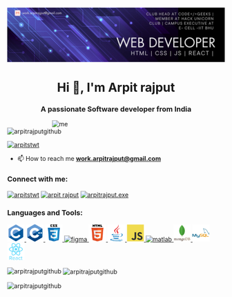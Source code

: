 ![logo](https://github.com/ArpitRajputGithub/ArpitRajputGithub/blob/main/banner.jpeg)
<h1 align="center">Hi 👋, I'm Arpit rajput</h1>
<h3 align="center">A passionate Software developer from India</h3>
<img align="right" alt="me" width="400" src="https://media4.giphy.com/media/v1.Y2lkPTc5MGI3NjExNXV0OXJwNDQzcTFhYzR5dWw4eHI3OHNubmM3eXh2MzU2NjV6cTcxYyZlcD12MV9pbnRlcm5hbF9naWZfYnlfaWQmY3Q9Zw/qgQUggAC3Pfv687qPC/giphy.gif">

<p align="left"> <img src="https://komarev.com/ghpvc/?username=arpitrajputgithub&label=Profile%20views&color=0e75b6&style=flat" alt="arpitrajputgithub" /> </p>

<p align="left"> <a href="https://twitter.com/arpitstwt" target="blank"><img src="https://img.shields.io/twitter/follow/arpitstwt?logo=twitter&style=for-the-badge" alt="arpitstwt" /></a> </p>

- 📫 How to reach me **work.arpitrajput@gmail.com**

<h3 align="left">Connect with me:</h3>
<p align="left">
<a href="https://twitter.com/arpitstwt" target="blank"><img align="center" src="https://raw.githubusercontent.com/rahuldkjain/github-profile-readme-generator/master/src/images/icons/Social/twitter.svg" alt="arpitstwt" height="30" width="40" /></a>
<a href="https://linkedin.com/in/arpit rajput" target="blank"><img align="center" src="https://raw.githubusercontent.com/rahuldkjain/github-profile-readme-generator/master/src/images/icons/Social/linked-in-alt.svg" alt="arpit rajput" height="30" width="40" /></a>
<a href="https://instagram.com/arpitrajput.exe" target="blank"><img align="center" src="https://raw.githubusercontent.com/rahuldkjain/github-profile-readme-generator/master/src/images/icons/Social/instagram.svg" alt="arpitrajput.exe" height="30" width="40" /></a>
</p>

<h3 align="left">Languages and Tools:</h3>
<p align="left"> <a href="https://www.cprogramming.com/" target="_blank" rel="noreferrer"> <img src="https://raw.githubusercontent.com/devicons/devicon/master/icons/c/c-original.svg" alt="c" width="40" height="40"/> </a> <a href="https://www.w3schools.com/cpp/" target="_blank" rel="noreferrer"> <img src="https://raw.githubusercontent.com/devicons/devicon/master/icons/cplusplus/cplusplus-original.svg" alt="cplusplus" width="40" height="40"/> </a> <a href="https://www.w3schools.com/css/" target="_blank" rel="noreferrer"> <img src="https://raw.githubusercontent.com/devicons/devicon/master/icons/css3/css3-original-wordmark.svg" alt="css3" width="40" height="40"/> </a> <a href="https://www.figma.com/" target="_blank" rel="noreferrer"> <img src="https://www.vectorlogo.zone/logos/figma/figma-icon.svg" alt="figma" width="40" height="40"/> </a> <a href="https://www.w3.org/html/" target="_blank" rel="noreferrer"> <img src="https://raw.githubusercontent.com/devicons/devicon/master/icons/html5/html5-original-wordmark.svg" alt="html5" width="40" height="40"/> </a> <a href="https://www.java.com" target="_blank" rel="noreferrer"> <img src="https://raw.githubusercontent.com/devicons/devicon/master/icons/java/java-original.svg" alt="java" width="40" height="40"/> </a> <a href="https://developer.mozilla.org/en-US/docs/Web/JavaScript" target="_blank" rel="noreferrer"> <img src="https://raw.githubusercontent.com/devicons/devicon/master/icons/javascript/javascript-original.svg" alt="javascript" width="40" height="40"/> </a> <a href="https://www.mathworks.com/" target="_blank" rel="noreferrer"> <img src="https://upload.wikimedia.org/wikipedia/commons/2/21/Matlab_Logo.png" alt="matlab" width="40" height="40"/> </a> <a href="https://www.mongodb.com/" target="_blank" rel="noreferrer"> <img src="https://raw.githubusercontent.com/devicons/devicon/master/icons/mongodb/mongodb-original-wordmark.svg" alt="mongodb" width="40" height="40"/> </a> <a href="https://www.mysql.com/" target="_blank" rel="noreferrer"> <img src="https://raw.githubusercontent.com/devicons/devicon/master/icons/mysql/mysql-original-wordmark.svg" alt="mysql" width="40" height="40"/> </a> <a href="https://reactjs.org/" target="_blank" rel="noreferrer"> <img src="https://raw.githubusercontent.com/devicons/devicon/master/icons/react/react-original-wordmark.svg" alt="react" width="40" height="40"/> </a> </p>

<p><img align="left" src="https://github-readme-stats.vercel.app/api/top-langs?username=arpitrajputgithub&show_icons=true&locale=en&layout=compact" alt="arpitrajputgithub" /></p>

<p>&nbsp;<img align="center" src="https://github-readme-stats.vercel.app/api?username=arpitrajputgithub&show_icons=true&locale=en" alt="arpitrajputgithub" /></p>

<p><img align="center" src="https://github-readme-streak-stats.herokuapp.com/?user=arpitrajputgithub&" alt="arpitrajputgithub" /></p>

